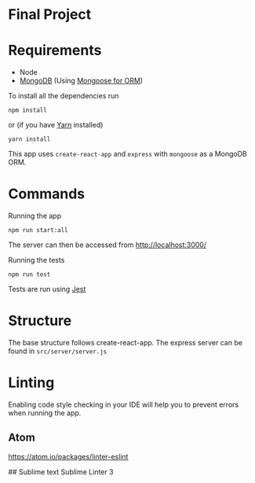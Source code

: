 Final Project
===

# Requirements

- Node
- [MongoDB](https://www.mongodb.com/) (Using [Mongoose for ORM](http://mongoosejs.com/))

To install all the dependencies run

    npm install

or (if you have [Yarn](https://yarnpkg.com) installed)

    yarn install


This app uses `create-react-app` and `express` with `mongoose` as a MongoDB ORM.

# Commands

Running the app

    npm run start:all

The server can then be accessed from [http://localhost:3000/](http://localhost:3000/)    

Running the tests

    npm run test    

Tests are run using [Jest](https://facebook.github.io/jest/)

# Structure

The base structure follows create-react-app. The express server can be found in `src/server/server.js`

# Linting

Enabling code style checking in your IDE will help you to prevent errors when running the app.

## Atom
https://atom.io/packages/linter-eslint

## Sublime text
Sublime Linter 3
